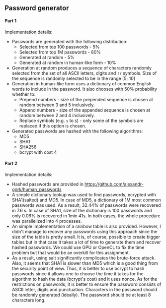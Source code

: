 ## Password generator

#### Part 1

Implementation details:
- Passwords are generated with the following distribution:
  - Selected from top 100 passwords - 5%
  - Selected from top 1M passwords - 80%
  - Generated at random - 5%
  - Generated at random in human-like form - 10%
- Generation at random produces a sequence of characters randomly selected from the set of all ASCII letters, digits and `!?` symbols. Size of the sequence is randomly selected to be in the range [5; 10]
- Generation in human-like form uses a dictionary of common English words to include in the password. It also chooses with 50% probability whether to:
  - Prepend numbers - size of the prepended sequence is chosen at random between 3 and 5 inclusively.
  - Append numbers - size of the appended sequence is chosen at random between 2 and 4 inclusively.
  - Replace symbols (e.g. `s` to `$`) - only some of the symbols are replaced if this option is chosen.
- Generated passwords are hashed with the following algorithms:
  - MD5
  - SHA1
  - SHA256
  - bcrypt with cost 4


#### Part 2

Implementation details:
- Hashed passwords are provided in https://github.com/alexandr-gnrk/human_passwords
- A simple dictionary lookup was used to find passwords, ecrypted with SHA1(salted) and MD5. In case of MD5, a dictionary of 1M most common passwords was used.
As a result, 32.44% of passwords were recovered in 7.6 s. In case of SHA1, size of the dictionary is 100 passwords and only 0.06% is recovered in 1min 41s. In both cases,
the whole procedure was parallelized into 4 processes.
- An simple implementation of a rainbow table is also provided. However, I didn't manage to recover any passwords using this approach since the size of the table is pretty small.
It is, of course, possible to create bigger tables but in that case it takes a lot of time to generate them and recover hashed passwords. We could use GPU or OpenCL to fix the time problem
but that would be an overkill for this assignment.
- As a result, using salt significantly complicates the brute-force attack. Also, it seems that SHA1 is slower than MD5 which is a good thing from the security point of view. Thus, it is
better to use bcrypt to hash passwords since it allows one to choose the time it takes for the algorithm to hash the data (bcrypt's cost) and it uses nonce.
As for the restrictions on passwords, it is better to ensure the password consists of ASCII letter, digits and punctuation. Characters in the password should be randomly generated (ideally).
The password should be at least 8 characters long.
